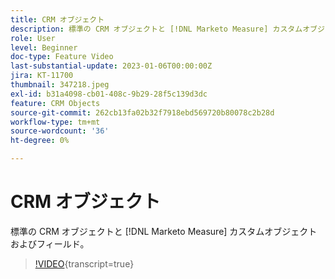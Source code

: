 ```yaml
---
title: CRM オブジェクト
description: 標準の CRM オブジェクトと [!DNL Marketo Measure] カスタムオブジェクトおよびフィールド。
role: User
level: Beginner
doc-type: Feature Video
last-substantial-update: 2023-01-06T00:00:00Z
jira: KT-11700
thumbnail: 347218.jpeg
exl-id: b31a4098-cb01-408c-9b29-28f5c139d3dc
feature: CRM Objects
source-git-commit: 262cb13fa02b32f7918ebd569720b80078c2b28d
workflow-type: tm+mt
source-wordcount: '36'
ht-degree: 0%

---
```


# CRM オブジェクト

標準の CRM オブジェクトと [!DNL Marketo Measure] カスタムオブジェクトおよびフィールド。

>[!VIDEO](https://video.tv.adobe.com/v/347218/?learn=on){transcript=true}
